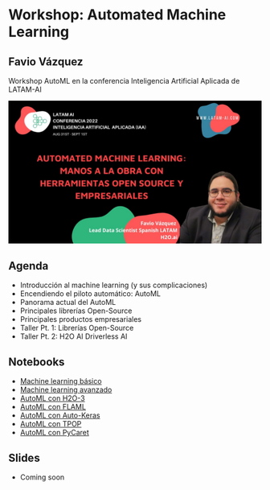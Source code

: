 # Workshop: Automated Machine Learning
## Favio Vázquez

Workshop AutoML en la conferencia Inteligencia 
Artificial Aplicada de LATAM-AI

![](assets/FavioVazquez.jpg)

## Agenda

- Introducción al machine learning (y sus complicaciones)
- Encendiendo el piloto automático: AutoML
- Panorama actual del AutoML
- Principales librerías Open-Source
- Principales productos empresariales
- Taller Pt. 1: Librerías Open-Source
- Taller Pt. 2: H2O AI Driverless AI

## Notebooks

- [Machine learning básico](https://github.com/FavioVazquez/automl-workshop-2022/blob/main/ML_Basic.ipynb)
- [Machine learning avanzado](https://github.com/FavioVazquez/automl-workshop-2022/blob/main/ML_Advanced_NoAutoML.ipynb)
- [AutoML con H2O-3](https://github.com/FavioVazquez/automl-workshop-2022/blob/main/H2O_AutoML.ipynb)
- [AutoML con FLAML](https://github.com/FavioVazquez/automl-workshop-2022/blob/main/FLAML.ipynb)
- [AutoML con Auto-Keras]()
- [AutoML con TPOP](https://github.com/FavioVazquez/automl-workshop-2022/blob/main/TPOT.ipynb)
- [AutoML con PyCaret]()

## Slides

- Coming soon
